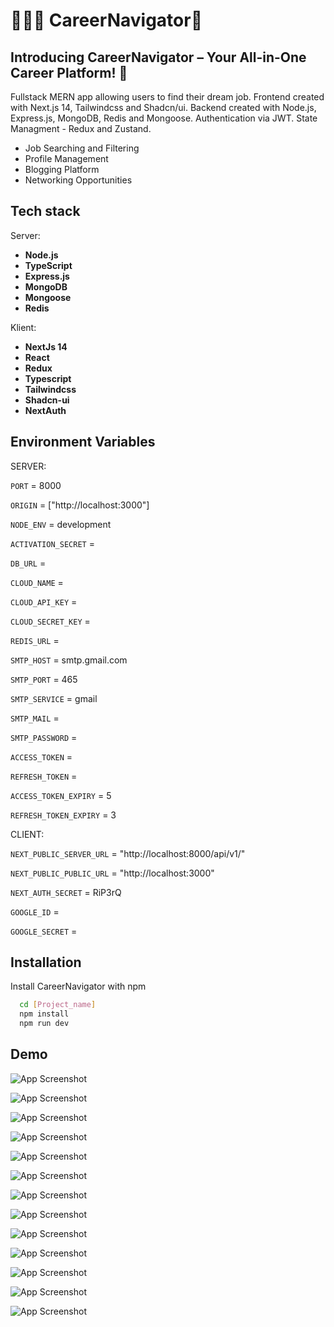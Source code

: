 
# 🙌💼🎯 CareerNavigator📍

## Introducing CareerNavigator – Your All-in-One Career Platform! 🚀
Fullstack MERN app allowing users to find their dream job. Frontend created with Next.js 14, Tailwindcss and Shadcn/ui. Backend created with Node.js, Express.js, MongoDB, Redis and Mongoose. Authentication via JWT. State Managment - Redux and Zustand.

- Job Searching and Filtering
- Profile Management
- Blogging Platform
-  Networking Opportunities

## Tech stack

Server:
- **Node.js**
- **TypeScript**
- **Express.js**
- **MongoDB**
- **Mongoose**
- **Redis**

Klient:
- **NextJs 14**
- **React**
- **Redux**
- **Typescript**
- **Tailwindcss**
- **Shadcn-ui**
- **NextAuth**


## Environment Variables

SERVER:


`PORT` = 8000

`ORIGIN` = ["http://localhost:3000"]

`NODE_ENV` = development

`ACTIVATION_SECRET` = 

`DB_URL` = 

`CLOUD_NAME` = 

`CLOUD_API_KEY` = 

`CLOUD_SECRET_KEY` = 

`REDIS_URL` = 

`SMTP_HOST` = smtp.gmail.com

`SMTP_PORT` = 465

`SMTP_SERVICE` = gmail

`SMTP_MAIL` = 

`SMTP_PASSWORD` = 

`ACCESS_TOKEN` = 

`REFRESH_TOKEN` = 

`ACCESS_TOKEN_EXPIRY` = 5

`REFRESH_TOKEN_EXPIRY` = 3

CLIENT:

`NEXT_PUBLIC_SERVER_URL` = "http://localhost:8000/api/v1/"

`NEXT_PUBLIC_PUBLIC_URL` = "http://localhost:3000"

`NEXT_AUTH_SECRET` = RiP3rQ

`GOOGLE_ID` = 

`GOOGLE_SECRET` = 
## Installation

Install CareerNavigator with npm

```bash
  cd [Project_name]
  npm install 
  npm run dev
```
    
## Demo

![App Screenshot](https://raw.githubusercontent.com/RiP3rQ/CareerNavigator-NextJs/main/screenshots/1.png)

![App Screenshot](https://raw.githubusercontent.com/RiP3rQ/CareerNavigator-NextJs/main/screenshots/2.png)

![App Screenshot](https://raw.githubusercontent.com/RiP3rQ/CareerNavigator-NextJs/main/screenshots/3.png)

![App Screenshot](https://raw.githubusercontent.com/RiP3rQ/CareerNavigator-NextJs/main/screenshots/4.png)

![App Screenshot](https://raw.githubusercontent.com/RiP3rQ/CareerNavigator-NextJs/main/screenshots/5.png)

![App Screenshot](https://raw.githubusercontent.com/RiP3rQ/CareerNavigator-NextJs/main/screenshots/6.png)

![App Screenshot](https://raw.githubusercontent.com/RiP3rQ/CareerNavigator-NextJs/main/screenshots/7.png)

![App Screenshot](https://raw.githubusercontent.com/RiP3rQ/CareerNavigator-NextJs/main/screenshots/8.png)

![App Screenshot](https://raw.githubusercontent.com/RiP3rQ/CareerNavigator-NextJs/main/screenshots/9.png)

![App Screenshot](https://raw.githubusercontent.com/RiP3rQ/CareerNavigator-NextJs/main/screenshots/10.png)

![App Screenshot](https://raw.githubusercontent.com/RiP3rQ/CareerNavigator-NextJs/main/screenshots/11.png)

![App Screenshot](https://raw.githubusercontent.com/RiP3rQ/CareerNavigator-NextJs/main/screenshots/12.png)

![App Screenshot](https://raw.githubusercontent.com/RiP3rQ/CareerNavigator-NextJs/main/screenshots/13.png)
